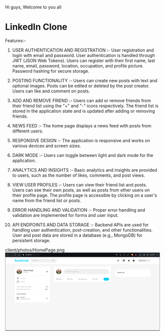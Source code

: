 Hi guys, Welcome to you all
# LinkedIn Clone
Features:-

1. USER AUTHENTICATION AND REGISTRATION :-
   User registration and login with email and password.
   User authentication is handled through JWT (JSON Web Tokens).
   Users can register with their first name, last name, email, password, location, occupation, and profile picture.
   Password hashing for secure storage.

2. POSTING FUNCTIONALITY :-
   Users can create new posts with text and optional images.
   Posts can be edited or deleted by the post creator.
   Users can like and comment on posts.

3. ADD AND REMOVE FRIEND :-
   Users can add or remove friends from their friend list using the "+" and "-" icons respectively.
   The friend list is stored in the application state and is updated after adding or removing friends.

4. NEWS FEED :-
   The home page displays a news feed with posts from different users.

5. RESPONSIVE DESIGN :-
   The application is responsive and works on various devices and screen sizes.

6. DARK MODE :-
   Users can toggle between light and dark mode for the application.

7. ANALYTICS AND INSIGHTS :-
   Basic analytics and insights are provided to users, such as the number of likes, comments, and post views.

8. VIEW USER PROFILES :-
   Users can view their friend list and posts.
   Users can see their own posts, as well as posts from other users on their profile page.
   The profile page is accessible by clicking on a user's name from the friend list or posts.
   

10. ERROR HANDLING AND VALIDATION :-
   Proper error handling and validation are implemented for forms and user input.

11. API ENDPOINTS AND DATA STORAGE :-
   Backend APIs are used for handling user authentication, post-creation, and other functionalities.
   User and post data are stored in a database (e.g., MongoDB) for persistent storage.

client/photos/HomePage.png
![alt text](client/photos/HomePage.png)
